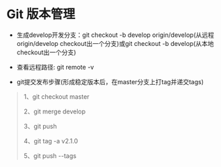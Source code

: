 # Git 版本管理

* 生成develop开发分支：git checkout -b develop origin\/develop\(从远程origin\/develop checkout出一个分支\)或git checkout -b develop\(从本地checkout出一个分支\)

* 查看远程路径: git remote -v

* git提交发布步骤\(形成稳定版本后，在master分支上打tag并递交tags\)


> 1、git checkout master
> 
> 2、git merge develop
> 
> 3、git push
> 
> 4、git tag -a v2.1.0
> 
> 5、git push --tags

